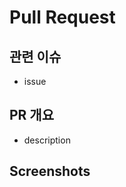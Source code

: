 # Pull Request

## 관련 이슈

- issue

## PR 개요

- description

## Screenshots

<!--
  If capable,
  If there are UI changes, include before and after screenshots.
  This helps reviewers understand the visual impact of the changes.
-->